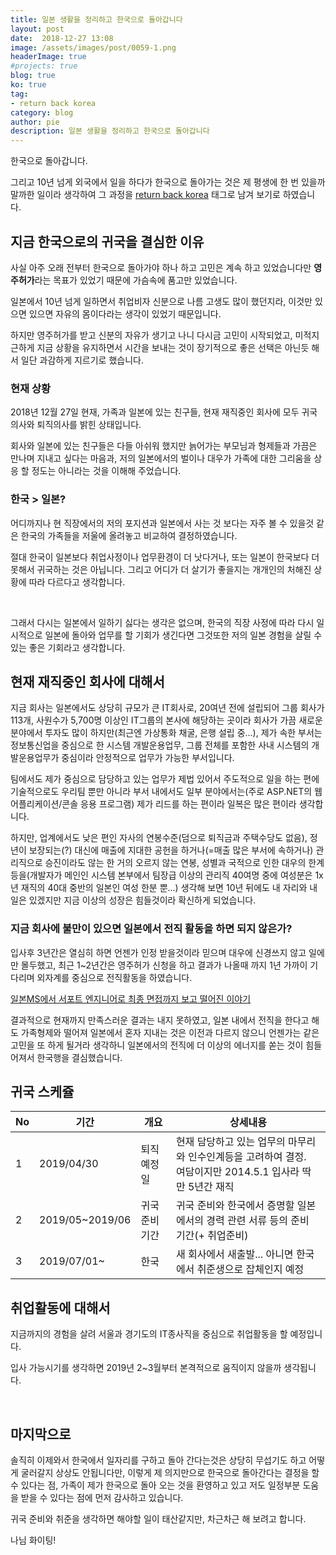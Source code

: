 ```yaml
---
title: 일본 생활을 정리하고 한국으로 돌아갑니다
layout: post
date:  2018-12-27 13:08
image: /assets/images/post/0059-1.png
headerImage: true
#projects: true
blog: true
ko: true
tag:
- return back korea
category: blog
author: pie
description: 일본 생활을 정리하고 한국으로 돌아갑니다
---
```


한국으로 돌아갑니다.

그리고 10년 넘게 외국에서 일을 하다가 한국으로 돌아가는 것은 제 평생에 한 번 있을까 말까한 일이라 생각하여 그 과정을 [return back korea](/tags/#return-back-korea) 태그로 남겨 보기로 하였습니다.


## 지금 한국으로의 귀국을 결심한 이유
사실 아주 오래 전부터 한국으로 돌아가야 하나 하고 고민은 계속 하고 있었습니다만 **영주허가**라는 목표가 있었기 때문에 가슴속에 품고만 있었습니다.

일본에서 10년 넘게 일하면서 취업비자 신분으로 나름 고생도 많이 했던지라, 이것만 있으면 있으면 자유의 몸이다라는 생각이 있었기 때문입니다.

하지만 영주허가를 받고 신분의 자유가 생기고 나니 다시금 고민이 시작되었고, 미적지근하게 지금 상황을 유지하면서 시간을 보내는 것이 장기적으로 좋은 선택은 아닌듯 해서 일단 과감하게 지르기로 했습니다.

### 현재 상황
2018년 12월 27일 현재, 가족과 일본에 있는 친구들, 현재 재직중인 회사에 모두 귀국의사와 퇴직의사를 밝힌 상태입니다.

회사와 일본에 있는 친구들은 다들 아쉬워 했지만 늙어가는 부모님과 형제들과 가끔은 만나며 지내고 싶다는 마음과, 
저의 일본에서의 벌이나 대우가 가족에 대한 그리움을 상응 할 정도는 아니라는 것을 이해해 주었습니다.

### 한국 > 일본?
어디까지나 현 직장에서의 저의 포지션과 일본에서 사는 것 보다는 자주 볼 수 있을것 같은 한국의 가족들을 저울에 올려놓고 비교하여 결정하였습니다.

절대 한국이 일본보다 취업사정이나 업무환경이 더 낫다거나, 또는 일본이 한국보다 더 못해서 귀국하는 것은 아닙니다. 그리고 어디가 더 살기가 좋을지는 개개인의 처해진 상황에 따라 다르다고 생각합니다.

<br>

그래서 다시는 일본에서 일하기 싫다는 생각은 없으며, 한국의 직장 사정에 따라 다시 일시적으로 일본에 돌아와 업무를 할 기회가 생긴다면 그것또한 저의 일본 경험을 살릴 수 있는 좋은 기회라고 생각합니다.

## 현재 재직중인 회사에 대해서
지금 회사는 일본에서도 상당히 규모가 큰 IT회사로, 20여년 전에 설립되어 그룹 회사가 113개, 사원수가 5,700명 이상인 
IT그룹의 본사에 해당하는 곳이라 회사가 가끔 새로운 분야에서 투자도 많이 하지만(최근엔 가상통화 채굴, 은행 설립 중...), 
제가 속한 부서는 정보통신업을 중심으로 한 시스템 개발운용업무, 그룹 전체를 포함한 사내 시스템의 개발운용업무가 중심이라 
안정적으로 업무가 가능한 부서입니다.

팀에서도 제가 중심으로 담당하고 있는 업무가 제법 있어서 주도적으로 일을 하는 편에 기술적으로도 우리팀 뿐만 아니라 
부서 내에서도 일부 분야에서는(주로 ASP.NET의 웹 어플리케이션/콘솔 응용 프로그램) 제가 리드를 하는 편이라 일복은 많은 편이라 생각합니다.

하지만, 업계에서도 낮은 편인 자사의 연봉수준(덤으로 퇴직금과 주택수당도 없음), 정년이 보장되는(?) 대신에 
매출에 지대한 공헌을 하거나(=매출 많은 부서에 속하거나) 관리직으로 승진이라도 않는 한 거의 오르지 않는 연봉, 성별과 국적으로 인한 대우의 한계 등을(개발자가 메인인 시스템 본부에서 팀장급 이상의 관리직 40여명 중에 
여성분은 1x년 재직의 40대 중반의 일본인 여성 한분 뿐...) 생각해 보면 10년 뒤에도 내 자리와 내 일은 있겠지만 지금 이상의 성장은 힘들것이라 확신하게 되었습니다.

### 지금 회사에 불만이 있으면 일본에서 전직 활동을 하면 되지 않은가?
입사후 3년간은 열심히 하면 언젠가 인정 받을것이라 믿으며 대우에 신경쓰지 않고 일에만 몰두했고, 
최근 1~2년간은 영주허가 신청을 하고 결과가 나올때 까지 1년 가까이 기다리며 외자계를 중심으로 전직활동을 하였습니다.

[일본MS에서 서포트 엔지니어로 최종 면접까지 보고 떨어진 이야기](/entry/blog/0002/)

결과적으로 현재까지 만족스러운 결과는 내지 못하였고, 일본 내에서 전직을 한다고 해도 가족형제와 떨어져 일본에서 
혼자 지내는 것은 이전과 다르지 않으니 언젠가는 같은 고민을 또 하게 될거라 생각하니 일본에서의 전직에 더 이상의 에너지를 쏟는 것이 힘들어져서 한국행을 결심했습니다.

## 귀국 스케쥴

| No | 기간 | 개요 | 상세내용 |
| ----| ---- | ---- |----|
| 1| 2019/04/30 | 퇴직 예정일 | 현재 담당하고 있는 업무의 마무리와 인수인계등을 고려하여 결정. <br>여담이지만 2014.5.1 입사라 딱 만 5년간 재직 |
| 2| 2019/05~2019/06 | 귀국 준비기간 | 귀국 준비와 한국에서 증명할 일본에서의 경력 관련 서류 등의 준비 기간(+ 취업준비)|
| 3| 2019/07/01~ | 한국 | 새 회사에서 새출발... 아니면 한국에서 취준생으로 잡체인지 예정|


## 취업활동에 대해서
지금까지의 경험을 살려 서울과 경기도의 IT종사직을 중심으로 취업활동을 할 예정입니다.

입사 가능시기를 생각하면 2019년 2~3월부터 본격적으로 움직이지 않을까 생각됩니다.

<br>

## 마지막으로
솔직히 이제와서 한국에서 일자리를 구하고 돌아 간다는것은 상당히 무섭기도 하고 어떻게 굴러갈지 상상도 안됩니다만, 
이렇게 제 의지만으로 한국으로 돌아간다는 결정을 할 수 있다는 점, 가족이 제가 한국으로 돌아 오는 것을 환영하고 있고 
저도 일정부분 도움을 받을 수 있다는 점에 먼저 감사하고 있습니다.

귀국 준비와 취준을 생각하면 해야할 일이 태산같지만, 차근차근 해 보려고 합니다.

나님 화이팅!
